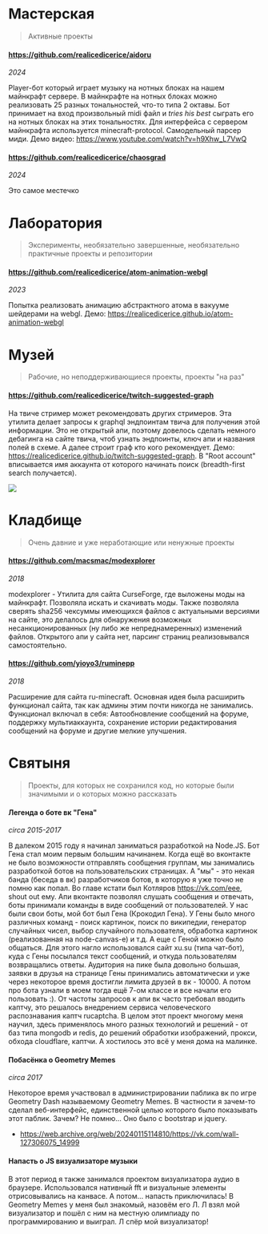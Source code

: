 # Мастерская

> Активные проекты

#### https://github.com/realicedicerice/aidoru

_2024_

Player-бот который играет музыку на нотных блоках на нашем майнкрафт сервере. В майнкрафте на нотных блоках можно реализовать 25 разных тональностей, что-то типа 2 октавы. Бот принимает на вход произвольный midi файл и _tries his best_ сыграть его на нотных блоках на этих тональностях. Для интерфейса с сервером майнкрафта используется minecraft-protocol. Самодельный парсер миди. Демо видео: https://www.youtube.com/watch?v=h9Xhw_L7VwQ

#### https://github.com/realicedicerice/chaosgrad

_2024_

Это самое местечко

# Лаборатория

> Эксперименты, необязательно завершенные, необязательно практичные проекты и репозитории

#### https://github.com/realicedicerice/atom-animation-webgl

_2023_

Попытка реализовать анимацию абстрактного атома в вакууме шейдерами на webgl. Демо: https://realicedicerice.github.io/atom-animation-webgl

# Музей

> Рабочие, но неподдерживающиеся проекты, проекты "на раз"

#### https://github.com/realicedicerice/twitch-suggested-graph

На твиче стример может рекомендовать других стримеров. Эта утилита делает запросы к graphql эндпоинтам твича для получения этой информации. Это не открытый апи, поэтому довелось сделать немного дебагинга на сайте твича, чтоб узнать эндпоинты, ключ апи и названия полей в схеме. А далее строит граф кто кого рекомендует. Демо: https://realicedicerice.github.io/twitch-suggested-graph. В "Root account" вписывается имя аккаунта от которого начинать поиск (breadth-first search получается).

![](https://media.discordapp.net/attachments/312761588778139658/1168097678614331442/IMG_20231029_130221_941.jpg?width=320&height=610)

# Кладбище

> Очень давние и уже неработающие или ненужные проекты

#### https://github.com/macsmac/modexplorer

_2018_

modexplorer - Утилита для сайта CurseForge, где выложены моды на майнкрафт. Позволяла искать и скачивать моды. Также позволяла сверять sha256 чексуммы имеющихся файлов с актуальными версиями на сайте, это делалось для обнаружения возможных несанкционированных (ну либо же непреднамеренных) изменений файлов. Открытого апи у сайта нет, парсинг страниц реализовывался самостоятельно.

#### https://github.com/yioyo3/ruminepp

_2018_

Расширение для сайта ru-minecraft. Основная идея была расширить функционал сайта, так как админы этим почти никогда не занимались. Функционал включал в себя: Автообновление сообщений на форуме, поддержку мультиаккаунта, сохранение истории редактирования сообщений на форуме и другие мелкие улучшения.

# Святыня

> Проекты, для которых не сохранился код, но которые были значимыми и о которых можно рассказать

#### Легенда о боте вк "Гена"

_circa 2015-2017_

В далеком 2015 году я начинал заниматься разработкой на Node.JS. Бот Гена стал моим первым большим начинанем. Когда ещё во вконтакте не было возможности отправлять сообщения группам, мы занимались разработкой ботов на пользовательских страницах. А "мы" - это некая банда (беседа в вк) разработчиков ботов, в которую я уже точно не помню как попал. Во главе кстати был Котляров https://vk.com/eee, shout out ему. Апи вконтакте позволял слушать сообщения и отвечать, боты принимали команды в виде сообщений от пользователей. У нас были свои боты, мой бот был Гена (Крокодил Гена). У Гены было много различных команд - поиск картинок, поиск по википедии, генератор случайных чисел, выбор случайного пользователя, обработка картинок (реализованная на node-canvas-е) и т.д. А еще с Геной можно было общаться. Для этого нагло использовался сайт xu.su (типа чат-бот), куда с Гены посылался текст сообщений, и откуда пользователям возвращались ответы. Аудитория на пике была довольно большая, заявки в друзья на странице Гены принимались автоматически и уже через некоторое время достигли лимита друзей в вк - 10000. А потом про бота узнали в моем тогда ещё 7-ом классе и все начали его пользовать :). От частоты запросов к апи вк часто требовал вводить каптчу, это решалось внедрением сервиса человеческого распознавания каптч rucaptcha. В целом этот проект многому меня научил, здесь применялось много разных технологий и решений - от баз типа mongodb и redis, до решений обработки изображений, прокси, обхода cloudflare, каптчи. А хостилось это всё у меня дома на малинке.

#### Побасёнка о Geometry Memes

_circa 2017_

Некоторое время участвовал в администрировании паблика вк по игре Geometry Dash называемому Geometry Memes. В частности я зачем-то сделал веб-интерфейс, единственной целью которого было показывать этот паблик. Зачем? Не помню... Оно было с bootstrap и jquery.

- https://web.archive.org/web/20240115114810/https://vk.com/wall-127306075_14999

#### Напасть о JS визуализаторе музыки

В этот период я также занимался проектом визуализатора аудио в браузере. Использовался нативный fft и визуальные элементы отрисовывались на канвасе. А потом... напасть приключилась! В Geometry Memes у меня был знакомый, назовём его Л. Л взял мой визуализатор и пошёл с ним на местную олимпиаду по программированию и выиграл. Л спёр мой визуализатор!
